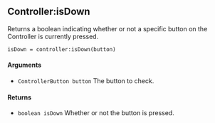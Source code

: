 <!--
category: reference
-->

Controller:isDown
---

Returns a boolean indicating whether or not a specific button on the Controller is currently pressed.

    isDown = controller:isDown(button)

#### Arguments

- `ControllerButton button` The button to check.

#### Returns

- `boolean isDown` Whether or not the button is pressed.
